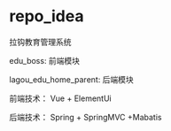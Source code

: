 # repo_idea
拉钩教育管理系统

edu_boss: 前端模块         

lagou_edu_home_parent: 后端模块


前端技术：  Vue + ElementUi


后端技术：  Spring + SpringMVC +Mabatis
